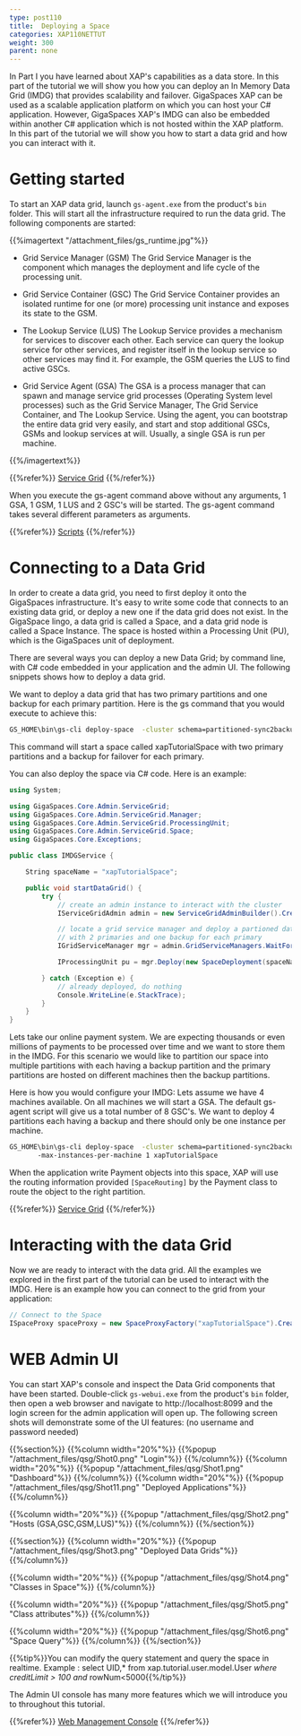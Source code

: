 ```yaml
---
type: post110
title:  Deploying a Space
categories: XAP110NETTUT
weight: 300
parent: none
---
```





In Part I you have learned about XAP's capabilities as a data store. In this part of the tutorial we will show you how you can deploy an In Memory Data Grid (IMDG) that provides scalability and failover. GigaSpaces XAP can be used as a scalable application platform on which you can host your C# application. However, GigaSpaces XAP's IMDG can also be embedded within another C# application which is not hosted within the XAP platform. In this part of the tutorial we will show you how to start a data grid and how you can interact with it.

# Getting started

To start an XAP data grid, launch `gs-agent.exe` from the product's `bin` folder. This will start all the infrastructure required to run the data grid. The following components are started: 

{{%imagertext "/attachment_files/gs_runtime.jpg"%}}

- Grid Service Manager (GSM)
The Grid Service Manager is the component which manages the deployment and life cycle of the processing unit.
 

- Grid Service Container (GSC)
The Grid Service Container provides an isolated runtime for one (or more) processing unit instance and exposes its state to the GSM.



- The Lookup Service (LUS)
The Lookup Service provides a mechanism for services to discover each other. Each service can query the lookup service for other services, and register itself in the lookup service so other services may find it. For example, the GSM queries the LUS to find active GSCs.

- Grid Service Agent (GSA)
The GSA is a process manager that can spawn and manage service grid processes (Operating System level processes) such as the Grid Service Manager, The Grid Service Container, and The Lookup Service. Using the agent, you can bootstrap the entire data grid very easily, and start and stop additional GSCs, GSMs and lookup services at will. Usually, a single GSA is run per machine.

{{%/imagertext%}}

{{%refer%}}
[Service Grid](/product_overview/service-grid.html)
{{%/refer%}}


When you execute the gs-agent command above without any arguments, 1 GSA, 1 GSM, 1 LUS and 2 GSC's will be started. The gs-agent command takes several different parameters as arguments.


{{%refer%}}
[Scripts]({{%currentadmurl%}}/scripts.html)
{{%/refer%}}


 
# Connecting to a Data Grid

In order to create a data grid, you need to first deploy it onto the GigaSpaces infrastructure. It's easy to write some code that connects to an existing data grid, or deploy a new one if the data grid does not exist. In the GigaSpace lingo, a data grid is called a Space, and a data grid node is called a Space Instance. The space is hosted within a Processing Unit (PU), which is the GigaSpaces unit of deployment. 

There are several ways you can deploy a new Data Grid; by command line, with C# code embedded in your application and the admin UI. The following snippets shows how to deploy a data grid.

We want to deploy a data grid that has two primary partitions and one backup for each primary partition.
Here is the gs command that you would execute to achieve this:

```bash
GS_HOME\bin\gs-cli deploy-space  -cluster schema=partitioned-sync2backup total_members=2,1  xapTutorialSpace
```
This command will start a space called xapTutorialSpace with two primary partitions and a backup for failover for each primary. 

You can also deploy the space via C# code. Here is an example:

```csharp
using System;

using GigaSpaces.Core.Admin.ServiceGrid;
using GigaSpaces.Core.Admin.ServiceGrid.Manager;
using GigaSpaces.Core.Admin.ServiceGrid.ProcessingUnit;
using GigaSpaces.Core.Admin.ServiceGrid.Space;
using GigaSpaces.Core.Exceptions;

public class IMDGService {

	String spaceName = "xapTutorialSpace";

	public void startDataGrid() {
		try {
			// create an admin instance to interact with the cluster
			IServiceGridAdmin admin = new ServiceGridAdminBuilder().CreateAdmin();

			// locate a grid service manager and deploy a partioned data grid
			// with 2 primaries and one backup for each primary
			IGridServiceManager mgr = admin.GridServiceManagers.WaitForAtLeastOne();

			IProcessingUnit pu = mgr.Deploy(new SpaceDeployment(spaceName).Partitioned(2, 1));

		} catch (Exception e) {
			// already deployed, do nothing
			Console.WriteLine(e.StackTrace);
		}
	}
}
```

Lets take our online payment system. We are expecting thousands or even millions of payments to be processed over time and we want to store them in the IMDG. For this scenario we would like to partition our space into multiple partitions with each having a backup partition and the primary partitions are hosted on different machines then the backup partitions. 

Here is how you would configure your IMDG:
Lets assume we have 4 machines available. On all machines we will start a GSA. The default gs-agent script will give us a total number of 8 GSC's. We want to deploy 4 partitions each having a backup and there should only be one instance per machine. 


```bash
GS_HOME\bin\gs-cli deploy-space  -cluster schema=partitioned-sync2backup total_members=4,1 
       -max-instances-per-machine 1 xapTutorialSpace
```
When the application write Payment objects into this space, XAP will use the routing information provided `[SpaceRouting]` by the Payment class to route the object to the right partition.



{{%refer%}}
[Service Grid](/product_overview/space-topologies.html)
{{%/refer%}}



# Interacting with the data Grid
Now we are ready to interact with the data grid. All the examples we explored in the first part of the tutorial can be used to interact with the IMDG. Here is an example how you can connect to the grid from your application:


```csharp
// Connect to the Space
ISpaceProxy spaceProxy = new SpaceProxyFactory("xapTutorialSpace").Create();
```

# WEB Admin UI  
 
You can start XAP's console and inspect the Data Grid components that have been started. Double-click `gs-webui.exe` from the product's `bin` folder, then open a web browser and navigate to http://localhost:8099 and the login screen for the admin application will open up. The following screen shots will demonstrate some of the UI features: (no username and password needed)

 
{{%section%}}
{{%column width="20%"%}}
{{%popup "/attachment_files/qsg/Shot0.png"  "Login"%}}
{{%/column%}}
{{%column width="20%"%}}
{{%popup   "/attachment_files/qsg/Shot1.png" "Dashboard"%}}
{{%/column%}}
{{%column width="20%"%}}
{{%popup "/attachment_files/qsg/Shot11.png" "Deployed Applications"%}}
{{%/column%}}

{{%column width="20%"%}}
{{%popup "/attachment_files/qsg/Shot2.png"  "Hosts (GSA,GSC,GSM,LUS)"%}}
{{%/column%}}
{{%/section%}}
 

{{%section%}}
{{%column width="20%"%}}
{{%popup "/attachment_files/qsg/Shot3.png"  "Deployed Data Grids"%}}
{{%/column%}}

{{%column width="20%"%}}
{{%popup "/attachment_files/qsg/Shot4.png"  "Classes in Space"%}}
{{%/column%}}

{{%column width="20%"%}}
{{%popup "/attachment_files/qsg/Shot5.png" "Class attributes"%}}
{{%/column%}}

{{%column width="20%"%}}
{{%popup "/attachment_files/qsg/Shot6.png" "Space Query"%}}
{{%/column%}}
{{%/section%}}
 
{{%tip%}}You can modify the query statement and query the space in realtime.
Example : select UID,* from xap.tutorial.user.model.User *where creditLimit > 100 and* rowNum<5000{{%/tip%}}
 
The Admin UI console has many more features which we will introduce you to throughout this tutorial.



{{%refer%}}
[Web Management Console]({{%currentadmurl%}}/web-management-console.html)
{{%/refer%}}

